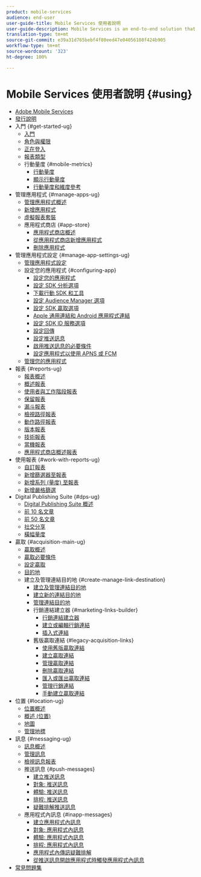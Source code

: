 ```yaml
---
product: mobile-services
audience: end-user
user-guide-title: Mobile Services 使用者說明
user-guide-description: Mobile Services is an end-to-end solution that helps you acquire and engage mobile app users and analyze and optimize their experiences.
translation-type: tm+mt
source-git-commit: e39a31d765bebf4f80eed47e04056108f424b905
workflow-type: tm+mt
source-wordcount: '323'
ht-degree: 100%

---
```



# Mobile Services 使用者說明 {#using}

+ [Adobe Mobile Services](home.md)
+ [發行說明](whatsnew.md)
+ 入門 {#get-started-ug}
   + [入門](gs/gs.md)
   + [角色與權限](gs/c-mob-roles-and-permissions.md)
   + [正在登入](gs/gs-signin.md)
   + [報表類型](gs/reports-types.md)
   + 行動量度 {#mobile-metrics}
      + [行動量度](gs/metrics/metrics.md)
      + [顯示行動量度](gs/metrics/overview.md)
      + [行動量度和維度參考](gs/metrics/metrics-reference.md)
+ 管理應用程式 {#manage-apps-ug}
   + [管理應用程式概述](manage-apps/manage-apps.md)
   + [新增應用程式](manage-apps/t-new-app.md)
   + [虛擬報表套裝](manage-apps/c-mob-vrs.md)
   + 應用程式商店 {#app-store}
      + [應用程式商店概述](manage-apps/c-app-store/c-app-store.md)
      + [從應用程式商店新增應用程式](manage-apps/c-app-store/t-app-store-app.md)
      + [刪除應用程式](manage-apps/t-delete-apps.md)
+ 管理應用程式設定 {#manage-app-settings-ug}
   + [管理應用程式設定](c-manage-app-settings/c-manage-app-settings.md)
   + 設定您的應用程式 {#configuring-app}
      + [設定您的應用程式](c-manage-app-settings/c-mob-confg-app/c-mob-confg-app.md)
      + [設定 SDK 分析選項](c-manage-app-settings/c-mob-confg-app/t-config-analytics/t-config-analytics.md)
      + [下載行動 SDK 和工具](c-manage-app-settings/c-mob-confg-app/t-config-analytics/download-sdk.md)
      + [設定 Audience Manager 選項](c-manage-app-settings/c-mob-confg-app/t-config-aam.md)
      + [設定 SDK 贏取選項](c-manage-app-settings/c-mob-confg-app/t-config-acquisition.md)
      + [Apple 通用連結和 Android 應用程式連結](c-manage-app-settings/c-mob-confg-app/c-universal-app-links.md)
      + [設定 SDK ID 服務選項](c-manage-app-settings/c-mob-confg-app/t-config-visitor.md)
      + [設定回傳](c-manage-app-settings/c-mob-confg-app/signals.md)
      + [設定推送訊息](c-manage-app-settings/c-mob-confg-app/configure-push-messaging/configure-push-messaging.md)
      + [啟用推送訊息的必要條件](c-manage-app-settings/c-mob-confg-app/configure-push-messaging/prerequisites-push-messaging.md)
      + [設定應用程式以使用 APNS 或 FCM](c-manage-app-settings/c-mob-confg-app/configure-push-messaging/configure-app-apns-gcm.md)
   + [管理您的應用程式](c-manage-app-settings/c-mob-manage-app.md)
+ 報表 {#reports-ug}
   + [報表概述](usage/usage.md)
   + [概述報表](usage/usage-overview.md)
   + [使用者與工作階段報表](usage/users-sessions.md)
   + [保留報表](usage/reports-retention.md)
   + [漏斗報表](usage/reports-funnel.md)
   + [檢視路徑報表](usage/reports-view-paths.md)
   + [動作路徑報表](usage/reports-action-paths.md)
   + [版本報表](usage/c-reports-versions.md)
   + [技術報表](usage/reports-technology.md)
   + [當機報表](usage/c-crashes.md)
   + [應用程式商店概述報表](usage/c-app-store-store-performance.md)
+ 使用報表 {#work-with-reports-ug}
   + [自訂報表](usage/reports-customize/reports-customize.md)
   + [新增篩選器至報表](usage/reports-customize/t-reports-customize.md)
   + [新增系列 (量度) 至報表](usage/reports-customize/t-reports-series.md)
   + [新增嚴格篩選](usage/reports-customize/t-sticky-filter.md)
+ Digital Publishing Suite {#dps-ug}
   + [Digital Publishing Suite 概述](dps/dps.md)
   + [前 10 名文章](dps/dps-top-ten-articles.md)
   + [前 50 名文章](dps/dps-top-50-articles.md)
   + [社交分享](dps/dps-social-sharing.md)
   + [橫幅量度](dps/dps-banner-metrics.md)
+ 贏取 {#acquisition-main-ug}
   + [贏取概述](acquisition-main/acquisition-main.md)
   + [贏取必要條件](acquisition-main/c-acquisition-prerequisites.md)
   + [設定贏取](acquisition-main/t-enable-acquisition.md)
   + [目的地](acquisition-main/c-create-destinations.md)
   + 建立及管理連結目的地 {#create-manage-link-destination}
      + [建立及管理連結目的地](acquisition-main/c-manage-link-destinations/c-manage-link-destinations.md)
      + [建立新的連結目的地](acquisition-main/c-manage-link-destinations/t-create-new-app-deep-link-destination.md)
      + [管理連結目的地](acquisition-main/c-manage-link-destinations/t-archive-unarchive-link-destinations.md)
      + 行銷連結建立器 {#marketing-links-builder}
         + [行銷連結建立器](acquisition-main/c-marketing-links-builder/c-marketing-links-builder.md)
         + [建立或編輯行銷連結](acquisition-main/c-marketing-links-builder/t-create-edit-adobe-links/t-create-edit-adobe-links.md)
         + [插入式連結](acquisition-main/c-marketing-links-builder/t-create-edit-adobe-links/t-interstitials.md)
      + 舊版贏取連結 {#legacy-acquisition-links}
         + [使用舊版贏取連結](acquisition-main/c-marketing-links-builder/t-create-edit-adobe-links/c-use-legacy-acquisition-links/c-use-legacy-acquisition-links.md)
         + [建立贏取連結](acquisition-main/c-marketing-links-builder/t-create-edit-adobe-links/c-use-legacy-acquisition-links/t-acquisition-link.md)
         + [管理贏取連結](acquisition-main/c-marketing-links-builder/t-create-edit-adobe-links/c-use-legacy-acquisition-links/c-manage-acquisition-links/c-manage-acquisition-links.md)
         + [刪除贏取連結](acquisition-main/c-marketing-links-builder/t-create-edit-adobe-links/c-use-legacy-acquisition-links/c-manage-acquisition-links/t-acquisition-del.md)
         + [匯入或匯出贏取連結](acquisition-main/c-marketing-links-builder/t-create-edit-adobe-links/c-use-legacy-acquisition-links/c-manage-acquisition-links/t-acquisition-import.md)
         + [管理行銷連結](acquisition-main/c-marketing-links-builder/c-manage-adobe-links.md)
         + [手動建立贏取連結](acquisition-main/c-marketing-links-builder/acquisition-link-manual.md)
+ 位置 {#location-ug}
   + [位置概述](location/location-overview.md)
   + [概述 (位置)](location/c-location-overview.md)
   + [地圖](location/c-map-points.md)
   + [管理地標](location/t-manage-points.md)
+ 訊息 {#messaging-ug}
   + [訊息概述](in-app-messaging/in-app-messaging.md)
   + [管理訊息](in-app-messaging/messages-manage/messages-manage.md)
   + [檢視訊息報表](in-app-messaging/messages-manage/view-message-reports.md)
   + 推送訊息 {#push-messages}
      + [建立推送訊息](in-app-messaging/t-create-push-message/t-create-push-message.md)
      + [對象: 推送訊息](in-app-messaging/t-create-push-message/c-audience-push-message.md)
      + [體驗: 推送訊息](in-app-messaging/t-create-push-message/c-experience-push-message.md)
      + [排程: 推送訊息](in-app-messaging/t-create-push-message/c-schedule-push-message.md)
      + [疑難排解推送訊息](in-app-messaging/t-create-push-message/c-troubleshooting-push-messaging.md)
   + 應用程式內訊息 {#inapp-messages}
      + [建立應用程式內訊息](in-app-messaging/t-in-app-message/t-in-app-message.md)
      + [對象: 應用程式內訊息](in-app-messaging/t-in-app-message/c-audience-in-app-message.md)
      + [體驗: 應用程式內訊息](in-app-messaging/t-in-app-message/c-experience-in-app-message.md)
      + [排程: 應用程式內訊息](in-app-messaging/t-in-app-message/c-schedule-in-app-message.md)
      + [應用程式內傳訊疑難排解](in-app-messaging/t-in-app-message/in-apps-ts.md)
      + [從推送訊息開啟應用程式時觸發應用程式內訊息](in-app-messaging/t-mob-trig-in-app-open-app-from-push.md)
+ [常見問題集](faq-mobile.md)